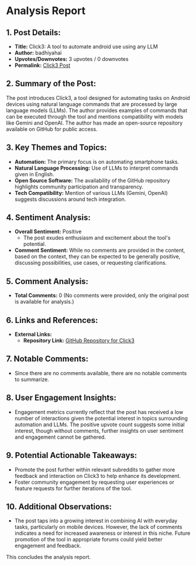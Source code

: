 # Analysis Report

## 1. Post Details:
- **Title:** Click3: A tool to automate android use using any LLM
- **Author:** badhiyahai
- **Upvotes/Downvotes:** 3 upvotes / 0 downvotes
- **Permalink:** [Click3 Post](https://www.reddit.com/r/LocalLLaMA/comments/1hgu5qi/click3_a_tool_to_automate_android_use_using_any/)

## 2. Summary of the Post:
The post introduces Click3, a tool designed for automating tasks on Android devices using natural language commands that are processed by large language models (LLMs). The author provides examples of commands that can be executed through the tool and mentions compatibility with models like Gemini and OpenAI. The author has made an open-source repository available on GitHub for public access. 

## 3. Key Themes and Topics:
- **Automation:** The primary focus is on automating smartphone tasks.
- **Natural Language Processing:** Use of LLMs to interpret commands given in English.
- **Open Source Software:** The availability of the GitHub repository highlights community participation and transparency.
- **Tech Compatibility:** Mention of various LLMs (Gemini, OpenAI) suggests discussions around tech integration.

## 4. Sentiment Analysis:
- **Overall Sentiment:** Positive
  - The post exudes enthusiasm and excitement about the tool's potential.
- **Comment Sentiment:** While no comments are provided in the content, based on the context, they can be expected to be generally positive, discussing possibilities, use cases, or requesting clarifications.

## 5. Comment Analysis:
- **Total Comments:** 0 (No comments were provided, only the original post is available for analysis.)
  
## 6. Links and References:
- **External Links:**
  - **Repository Link:** [GitHub Repository for Click3](https://github.com/BandarLabs/clickclickclick)

## 7. Notable Comments:
- Since there are no comments available, there are no notable comments to summarize.

## 8. User Engagement Insights:
- Engagement metrics currently reflect that the post has received a low number of interactions given the potential interest in topics surrounding automation and LLMs. The positive upvote count suggests some initial interest, though without comments, further insights on user sentiment and engagement cannot be gathered.

## 9. Potential Actionable Takeaways:
- Promote the post further within relevant subreddits to gather more feedback and interaction on Click3 to help enhance its development.
- Foster community engagement by requesting user experiences or feature requests for further iterations of the tool.
  
## 10. Additional Observations:
- The post taps into a growing interest in combining AI with everyday tasks, particularly on mobile devices. However, the lack of comments indicates a need for increased awareness or interest in this niche. Future promotion of the tool in appropriate forums could yield better engagement and feedback. 

This concludes the analysis report.
